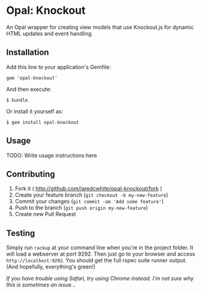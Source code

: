 # Opal: Knockout

An Opal wrapper for creating view models that use Knockout.js for dynamic HTML updates and event handling.

## Installation

Add this line to your application's Gemfile:

    gem 'opal-knockout'

And then execute:

    $ bundle

Or install it yourself as:

    $ gem install opal-knockout

## Usage

TODO: Write usage instructions here

## Contributing

1. Fork it ( http://github.com/jaredcwhite/opal-knockout/fork )
2. Create your feature branch (`git checkout -b my-new-feature`)
3. Commit your changes (`git commit -am 'Add some feature'`)
4. Push to the branch (`git push origin my-new-feature`)
5. Create new Pull Request

## Testing

Simply run `rackup` at your command line when you're in the project folder. It will load a webserver at port 9292. Then just go to your browser and access `http://localhost:9292`. You should get the full rspec suite runner output. (And hopefully, everything's green!)

_If you have trouble using Safari, try using Chrome instead. I'm not sure why this is sometimes an issue..._